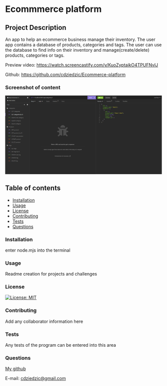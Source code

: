 #  Ecommmerce platform

## Project Description
An app to help an ecommerce business manage their inventory. The user app contains a database of products, categories and tags. The user can use the database to find info on their inventory and manage(create/delete) products, categories or tags.

Preview video: https://watch.screencastify.com/v/KuoZyptaikO4TPUFNvlJ

Github: https://github.com/cdziedzic/Ecommerce-platform

### Screenshot of content

![Alt text](image.png)

## Table of contents

- [Installation](#installation)
- [Usage](#usage)
- [License](#license)
- [Contributing](#contributing)
- [Tests](#tests)
- [Questions](#questions)


### Installation
enter node.mjs into the terminal

### Usage 
Readme creation for projects and challenges

### License

[![License: MIT](https://img.shields.io/badge/License-MIT-yellow.svg)](https://opensource.org/licenses/MIT)

### Contributing
Add any collaborator information here

### Tests
Any tests of the program can be entered into this area

### Questions

[My github](github.com/cdziedzic)

E-mail: cdziedzic@gmail.com